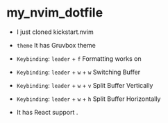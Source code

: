 # my_nvim_dotfile

- I just cloned kickstart.nvim
- `theme` It has Gruvbox theme
- `Keybinding`: `leader` + `f` Formatting works on 
- `Keybinding`: `leader` + `w` + `w` Switching Buffer
- `Keybinding`: `leader` + `w` + `v` Split Buffer Vertically
- `Keybinding`: `leader` + `w` + `h` Split Buffer Horizontally

- It has React support .
